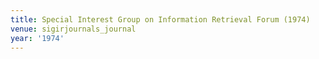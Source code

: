 ```yaml
---
title: Special Interest Group on Information Retrieval Forum (1974)
venue: sigirjournals_journal
year: '1974'
---
```


